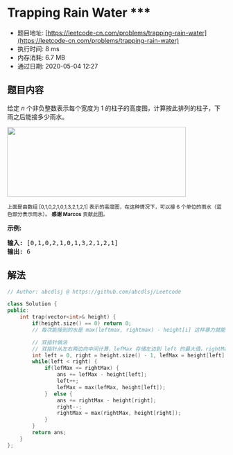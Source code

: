 # Trapping Rain Water ***
- 题目地址: [https://leetcode-cn.com/problems/trapping-rain-water](https://leetcode-cn.com/problems/trapping-rain-water)
- 执行时间: 8 ms
- 内存消耗: 6.7 MB
- 通过日期: 2020-05-04 12:27

## 题目内容
<p>给定 <em>n</em> 个非负整数表示每个宽度为 1 的柱子的高度图，计算按此排列的柱子，下雨之后能接多少雨水。</p>

<p><img src="https://assets.leetcode-cn.com/aliyun-lc-upload/uploads/2018/10/22/rainwatertrap.png" style="height: 161px; width: 412px;"></p>

<p><small>上面是由数组 [0,1,0,2,1,0,1,3,2,1,2,1] 表示的高度图，在这种情况下，可以接 6 个单位的雨水（蓝色部分表示雨水）。 <strong>感谢 Marcos</strong> 贡献此图。</small></p>

<p><strong>示例:</strong></p>

<pre><strong>输入:</strong> [0,1,0,2,1,0,1,3,2,1,2,1]
<strong>输出:</strong> 6</pre>


## 解法
```cpp
// Author: abcdlsj @ https://github.com/abcdlsj/Leetcode

class Solution {
public:
    int trap(vector<int>& height) {
        if(height.size() == 0) return 0;
        // 每次能接到的水是 max(leftmax, rightmax) - height[i] 这样暴力就能做出来了

        // 双指针做法
        // 双指针从左右两边向中间计算，lefMax 存储左边到 left 的最大值，rightMax 存储右边到 right 的最大值，如果 lefMax <= rightMax 那么因为短板效应，可以计算左边，同理如右
        int left = 0, right = height.size() - 1, lefMax = height[left], rightMax = height[right], ans = 0;
        while(left < right) {
            if(lefMax <= rightMax) {
                ans += lefMax - height[left];
                left++;
                lefMax = max(lefMax, height[left]);
            }  else {
                ans += rightMax - height[right];
                right--;
                rightMax = max(rightMax, height[right]);
            }
        }
        return ans;
    }
};

```